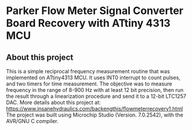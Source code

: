 # Parker Flow Meter Signal Converter Board Recovery with ATtiny 4313 MCU
## About this project
This is a simple reciprocal frequency measurement routine that was implemented on ATtiny4313 MCU.
It uses INT0 interrupt to count pulses, and two timers for time measurement.
The objective was to measure frequency in the range of 8-900 Hz with at least 12 bit precision, 
then run the result through a linearization procedure and send it to a 12-bit LTC1257 DAC.
More details about this project at:
https://www.insanehydraulics.com/backengthis/flowmeterrecovery1.html
The project was built using Microchip Studio (Version. 7.0.2542), with the AVR/GNU C compiler.
